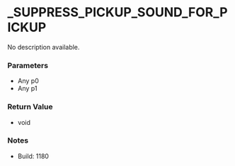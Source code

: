# _SUPPRESS_PICKUP_SOUND_FOR_PICKUP

No description available.

### Parameters
* Any p0
* Any p1

### Return Value
* void

### Notes
* Build: 1180

